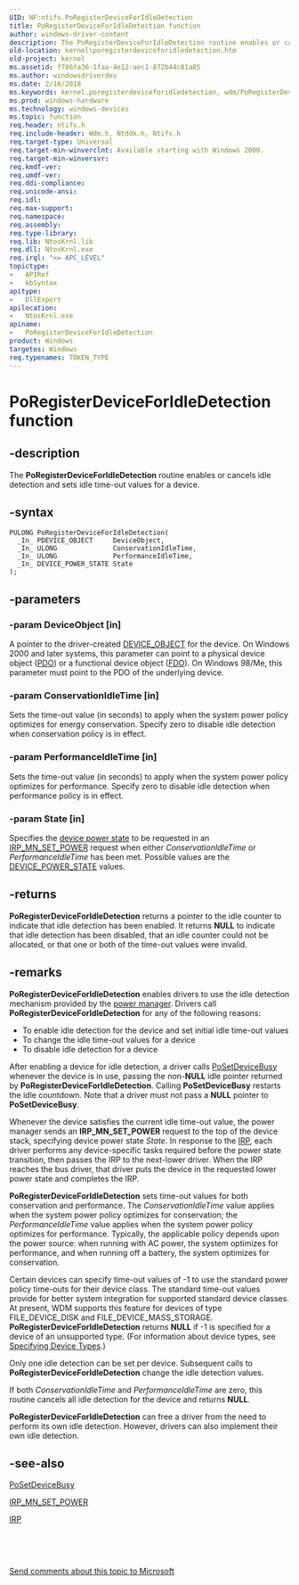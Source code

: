 ```yaml
---
UID: NF:ntifs.PoRegisterDeviceForIdleDetection
title: PoRegisterDeviceForIdleDetection function
author: windows-driver-content
description: The PoRegisterDeviceForIdleDetection routine enables or cancels idle detection and sets idle time-out values for a device.
old-location: kernel\poregisterdeviceforidledetection.htm
old-project: kernel
ms.assetid: f786fa36-1faa-4e12-aec1-872b44c01a85
ms.author: windowsdriverdev
ms.date: 2/16/2018
ms.keywords: kernel.poregisterdeviceforidledetection, wdm/PoRegisterDeviceForIdleDetection, PoRegisterDeviceForIdleDetection, portn_be0ccb17-9465-4f61-a8ed-fa945f5340d6.xml, PoRegisterDeviceForIdleDetection routine [Kernel-Mode Driver Architecture]
ms.prod: windows-hardware
ms.technology: windows-devices
ms.topic: function
req.header: ntifs.h
req.include-header: Wdm.h, Ntddk.h, Ntifs.h
req.target-type: Universal
req.target-min-winverclnt: Available starting with Windows 2000.
req.target-min-winversvr: 
req.kmdf-ver: 
req.umdf-ver: 
req.ddi-compliance: 
req.unicode-ansi: 
req.idl: 
req.max-support: 
req.namespace: 
req.assembly: 
req.type-library: 
req.lib: NtosKrnl.lib
req.dll: NtosKrnl.exe
req.irql: "<= APC_LEVEL"
topictype:
-	APIRef
-	kbSyntax
apitype:
-	DllExport
apilocation:
-	NtosKrnl.exe
apiname:
-	PoRegisterDeviceForIdleDetection
product: Windows
targetos: Windows
req.typenames: TOKEN_TYPE
---
```


# PoRegisterDeviceForIdleDetection function


## -description


The <b>PoRegisterDeviceForIdleDetection</b> routine enables or cancels idle detection and sets idle time-out values for a device.


## -syntax


````
PULONG PoRegisterDeviceForIdleDetection(
  _In_ PDEVICE_OBJECT     DeviceObject,
  _In_ ULONG              ConservationIdleTime,
  _In_ ULONG              PerformanceIdleTime,
  _In_ DEVICE_POWER_STATE State
);
````


## -parameters




### -param DeviceObject [in]

A pointer to the driver-created <a href="..\wdm\ns-wdm-_device_object.md">DEVICE_OBJECT</a> for the device. On Windows 2000 and later systems, this parameter can point to a physical device object (<a href="https://msdn.microsoft.com/139a10e9-203b-499b-9291-8537eae9189c">PDO</a>) or a functional device object (<a href="https://msdn.microsoft.com/f697e0db-1db0-4a81-94d8-0ca079885480">FDO</a>). On Windows 98/Me, this parameter must point to the PDO of the underlying device.


### -param ConservationIdleTime [in]

Sets the time-out value (in seconds) to apply when the system power policy optimizes for energy conservation. Specify zero to disable idle detection when conservation policy is in effect.


### -param PerformanceIdleTime [in]

Sets the time-out value (in seconds) to apply when the system power policy optimizes for performance. Specify zero to disable idle detection when performance policy is in effect.


### -param State [in]

Specifies the <a href="https://msdn.microsoft.com/2229f34c-9b88-4e3e-802e-f7be2c7ef168">device power state</a> to be requested in an <a href="https://msdn.microsoft.com/library/windows/hardware/ff551744">IRP_MN_SET_POWER</a> request when either <i>ConservationIdleTime</i> or <i>PerformanceIdleTime</i> has been met. Possible values are the <a href="..\wudfddi\ne-wudfddi-_device_power_state.md">DEVICE_POWER_STATE</a> values.


## -returns



<b>PoRegisterDeviceForIdleDetection</b> returns a pointer to the idle counter to indicate that idle detection has been enabled. It returns <b>NULL</b> to indicate that idle detection has been disabled, that an idle counter could not be allocated, or that one or both of the time-out values were invalid.




## -remarks



<b>PoRegisterDeviceForIdleDetection</b> enables drivers to use the idle detection mechanism provided by the <a href="https://msdn.microsoft.com/library/windows/hardware/ff559829">power manager</a>. Drivers call <b>PoRegisterDeviceForIdleDetection</b> for any of the following reasons:

<ul>
<li>
To enable idle detection for the device and set initial idle time-out values

</li>
<li>
To change the idle time-out values for a device

</li>
<li>
To disable idle detection for a device

</li>
</ul>
After enabling a device for idle detection, a driver calls <a href="https://msdn.microsoft.com/library/windows/hardware/ff559755">PoSetDeviceBusy</a> whenever the device is in use, passing the non-<b>NULL</b> idle pointer returned by <b>PoRegisterDeviceForIdleDetection</b>. Calling <b>PoSetDeviceBusy</b> restarts the idle countdown. Note that a driver must not pass a <b>NULL</b> pointer to <b>PoSetDeviceBusy</b>.

Whenever the device satisfies the current idle time-out value, the power manager sends an <b>IRP_MN_SET_POWER</b> request to the top of the device stack, specifying device power state <i>State</i>. In response to the <a href="..\wdm\ns-wdm-_irp.md">IRP</a>, each driver performs any device-specific tasks required before the power state transition, then passes the IRP to the next-lower driver. When the IRP reaches the bus driver, that driver puts the device in the requested lower power state and completes the IRP.

<b>PoRegisterDeviceForIdleDetection</b> sets time-out values for both conservation and performance. The <i>ConservationIdleTime</i> value applies when the system power policy optimizes for conservation; the <i>PerformanceIdleTime</i> value applies when the system power policy optimizes for performance. Typically, the applicable policy depends upon the power source: when running with AC power, the system optimizes for performance, and when running off a battery, the system optimizes for conservation. 

Certain devices can specify time-out values of -1 to use the standard power policy time-outs for their device class. The standard time-out values provide for better system integration for supported standard device classes. At present, WDM supports this feature for devices of type FILE_DEVICE_DISK and FILE_DEVICE_MASS_STORAGE. <b>PoRegisterDeviceForIdleDetection</b> returns <b>NULL</b> if -1 is specified for a device of an unsupported type. (For information about device types, see <a href="https://msdn.microsoft.com/library/windows/hardware/ff563821">Specifying Device Types</a>.)

Only one idle detection can be set per device. Subsequent calls to <b>PoRegisterDeviceForIdleDetection</b> change the idle detection values.

If both <i>ConservationIdleTime</i> and <i>PerformanceIdleTime</i> are zero, this routine cancels all idle detection for the device and returns <b>NULL</b>.

<b>PoRegisterDeviceForIdleDetection</b> can free a driver from the need to perform its own idle detection. However, drivers can also implement their own idle detection.




## -see-also

<a href="https://msdn.microsoft.com/library/windows/hardware/ff559755">PoSetDeviceBusy</a>



<a href="https://msdn.microsoft.com/library/windows/hardware/ff551744">IRP_MN_SET_POWER</a>



<a href="..\wdm\ns-wdm-_irp.md">IRP</a>



 

 

<a href="mailto:wsddocfb@microsoft.com?subject=Documentation%20feedback [kernel\kernel]:%20PoRegisterDeviceForIdleDetection routine%20 RELEASE:%20(2/16/2018)&amp;body=%0A%0APRIVACY STATEMENT%0A%0AWe use your feedback to improve the documentation. We don't use your email address for any other purpose, and we'll remove your email address from our system after the issue that you're reporting is fixed. While we're working to fix this issue, we might send you an email message to ask for more info. Later, we might also send you an email message to let you know that we've addressed your feedback.%0A%0AFor more info about Microsoft's privacy policy, see http://privacy.microsoft.com/en-us/default.aspx." title="Send comments about this topic to Microsoft">Send comments about this topic to Microsoft</a>

